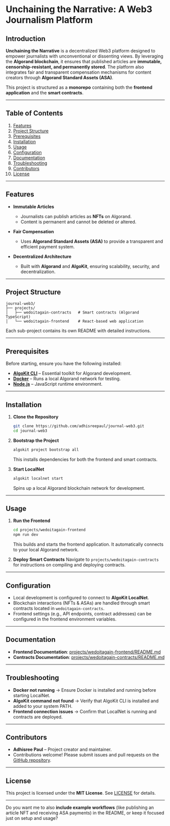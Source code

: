 # Unchaining the Narrative: A Web3 Journalism Platform

## Introduction

**Unchaining the Narrative** is a decentralized Web3 platform designed to empower journalists with unconventional or dissenting views. By leveraging the **Algorand blockchain**, it ensures that published articles are **immutable, censorship-resistant, and permanently stored**. The platform also integrates fair and transparent compensation mechanisms for content creators through **Algorand Standard Assets (ASA)**.

This project is structured as a **monorepo** containing both the **frontend application** and the **smart contracts**.

---

## Table of Contents

1. [Features](#features)
2. [Project Structure](#project-structure)
3. [Prerequisites](#prerequisites)
4. [Installation](#installation)
5. [Usage](#usage)
6. [Configuration](#configuration)
7. [Documentation](#documentation)
8. [Troubleshooting](#troubleshooting)
9. [Contributors](#contributors)
10. [License](#license)

---

## Features

* **Immutable Articles**

  * Journalists can publish articles as **NFTs** on Algorand.
  * Content is permanent and cannot be deleted or altered.

* **Fair Compensation**

  * Uses **Algorand Standard Assets (ASA)** to provide a transparent and efficient payment system.

* **Decentralized Architecture**

  * Built with **Algorand** and **AlgoKit**, ensuring scalability, security, and decentralization.

---

## Project Structure

```
journal-web3/
├── projects/
│   ├── wedoitagain-contracts   # Smart contracts (Algorand TypeScript)
│   └── wedoitagain-frontend    # React-based web application
```

Each sub-project contains its own README with detailed instructions.

---

## Prerequisites

Before starting, ensure you have the following installed:

* [**AlgoKit CLI**](https://github.com/algorandfoundation/algokit-cli) – Essential toolkit for Algorand development.
* [**Docker**](https://www.docker.com/) – Runs a local Algorand network for testing.
* [**Node.js**](https://nodejs.org/) – JavaScript runtime environment.

---

## Installation

1. **Clone the Repository**

   ```bash
   git clone https://github.com/adhisreepaul/journal-web3.git
   cd journal-web3
   ```

2. **Bootstrap the Project**

   ```bash
   algokit project bootstrap all
   ```

   This installs dependencies for both the frontend and smart contracts.

3. **Start LocalNet**

   ```bash
   algokit localnet start
   ```

   Spins up a local Algorand blockchain network for development.

---

## Usage

1. **Run the Frontend**

   ```bash
   cd projects/wedoitagain-frontend
   npm run dev
   ```

   This builds and starts the frontend application. It automatically connects to your local Algorand network.

2. **Deploy Smart Contracts**
   Navigate to `projects/wedoitagain-contracts` for instructions on compiling and deploying contracts.

---

## Configuration

* Local development is configured to connect to **AlgoKit LocalNet**.
* Blockchain interactions (NFTs & ASAs) are handled through smart contracts located in `wedoitagain-contracts`.
* Frontend settings (e.g., API endpoints, contract addresses) can be configured in the frontend environment variables.

---

## Documentation

* **Frontend Documentation**: [projects/wedoitagain-frontend/README.md](projects/wedoitagain-frontend/README.md)
* **Contracts Documentation**: [projects/wedoitagain-contracts/README.md](projects/wedoitagain-contracts/README.md)

---

## Troubleshooting

* **Docker not running** → Ensure Docker is installed and running before starting LocalNet.
* **AlgoKit command not found** → Verify that AlgoKit CLI is installed and added to your system PATH.
* **Frontend connection issues** → Confirm that LocalNet is running and contracts are deployed.

---

## Contributors

* **Adhisree Paul** – Project creator and maintainer.
* Contributions welcome! Please submit issues and pull requests on the [GitHub repository](https://github.com/adhisreepaul/journal-web3).

---

## License

This project is licensed under the **MIT License**. See [LICENSE](LICENSE) for details.

---

Do you want me to also **include example workflows** (like publishing an article NFT and receiving ASA payments) in the README, or keep it focused just on setup and usage?
